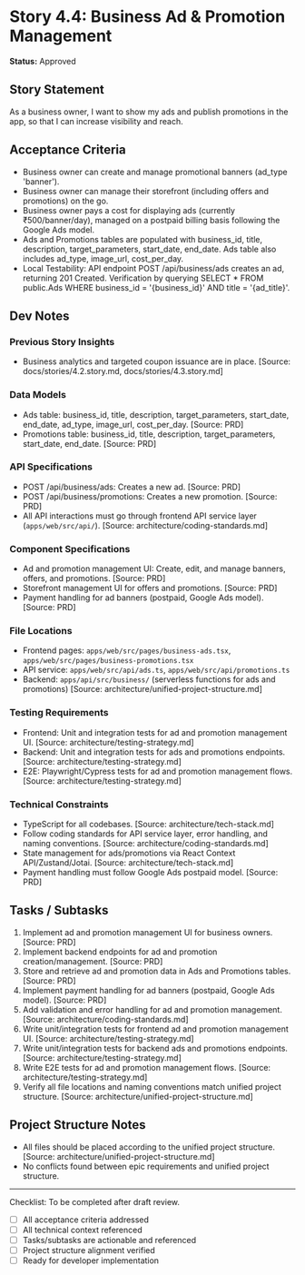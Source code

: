 # Story 4.4: Business Ad & Promotion Management

**Status:** Approved

## Story Statement
As a business owner,
I want to show my ads and publish promotions in the app,
so that I can increase visibility and reach.

## Acceptance Criteria
- Business owner can create and manage promotional banners (ad_type 'banner').
- Business owner can manage their storefront (including offers and promotions) on the go.
- Business owner pays a cost for displaying ads (currently ₹500/banner/day), managed on a postpaid billing basis following the Google Ads model.
- Ads and Promotions tables are populated with business_id, title, description, target_parameters, start_date, end_date. Ads table also includes ad_type, image_url, cost_per_day.
- Local Testability: API endpoint POST /api/business/ads creates an ad, returning 201 Created. Verification by querying SELECT * FROM public.Ads WHERE business_id = '{business_id}' AND title = '{ad_title}'.

## Dev Notes
### Previous Story Insights
- Business analytics and targeted coupon issuance are in place. [Source: docs/stories/4.2.story.md, docs/stories/4.3.story.md]

### Data Models
- Ads table: business_id, title, description, target_parameters, start_date, end_date, ad_type, image_url, cost_per_day. [Source: PRD]
- Promotions table: business_id, title, description, target_parameters, start_date, end_date. [Source: PRD]

### API Specifications
- POST /api/business/ads: Creates a new ad. [Source: PRD]
- POST /api/business/promotions: Creates a new promotion. [Source: PRD]
- All API interactions must go through frontend API service layer (`apps/web/src/api/`). [Source: architecture/coding-standards.md]

### Component Specifications
- Ad and promotion management UI: Create, edit, and manage banners, offers, and promotions. [Source: PRD]
- Storefront management UI for offers and promotions. [Source: PRD]
- Payment handling for ad banners (postpaid, Google Ads model). [Source: PRD]

### File Locations
- Frontend pages: `apps/web/src/pages/business-ads.tsx`, `apps/web/src/pages/business-promotions.tsx`
- API service: `apps/web/src/api/ads.ts`, `apps/web/src/api/promotions.ts`
- Backend: `apps/api/src/business/` (serverless functions for ads and promotions)
[Source: architecture/unified-project-structure.md]

### Testing Requirements
- Frontend: Unit and integration tests for ad and promotion management UI. [Source: architecture/testing-strategy.md]
- Backend: Unit and integration tests for ads and promotions endpoints. [Source: architecture/testing-strategy.md]
- E2E: Playwright/Cypress tests for ad and promotion management flows. [Source: architecture/testing-strategy.md]

### Technical Constraints
- TypeScript for all codebases. [Source: architecture/tech-stack.md]
- Follow coding standards for API service layer, error handling, and naming conventions. [Source: architecture/coding-standards.md]
- State management for ads/promotions via React Context API/Zustand/Jotai. [Source: architecture/tech-stack.md]
- Payment handling must follow Google Ads postpaid model. [Source: PRD]

## Tasks / Subtasks
1. Implement ad and promotion management UI for business owners. [Source: PRD]
2. Implement backend endpoints for ad and promotion creation/management. [Source: PRD]
3. Store and retrieve ad and promotion data in Ads and Promotions tables. [Source: PRD]
4. Implement payment handling for ad banners (postpaid, Google Ads model). [Source: PRD]
5. Add validation and error handling for ad and promotion management. [Source: architecture/coding-standards.md]
6. Write unit/integration tests for frontend ad and promotion management UI. [Source: architecture/testing-strategy.md]
7. Write unit/integration tests for backend ads and promotions endpoints. [Source: architecture/testing-strategy.md]
8. Write E2E tests for ad and promotion management flows. [Source: architecture/testing-strategy.md]
9. Verify all file locations and naming conventions match unified project structure. [Source: architecture/unified-project-structure.md]

## Project Structure Notes
- All files should be placed according to the unified project structure. [Source: architecture/unified-project-structure.md]
- No conflicts found between epic requirements and unified project structure.

---

Checklist: To be completed after draft review.
- [ ] All acceptance criteria addressed
- [ ] All technical context referenced
- [ ] Tasks/subtasks are actionable and referenced
- [ ] Project structure alignment verified
- [ ] Ready for developer implementation 